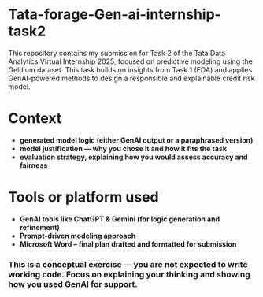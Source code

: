 # Tata-forage-Gen-ai-internship-task2
This repository contains my submission for Task 2 of the Tata Data Analytics Virtual Internship 2025, focused on predictive modeling using the Geldium dataset. This task builds on insights from Task 1 (EDA) and applies GenAI-powered methods to design a responsible and explainable credit risk model.

# Context
- **generated model logic (either GenAI output or a paraphrased version)**
- **model justification — why you chose it and how it fits the task**
- **evaluation strategy, explaining how you would assess accuracy and fairness**

# Tools or platform used
- **GenAI tools like ChatGPT & Gemini (for logic generation and refinement)**
- **Prompt-driven modeling approach**
- **Microsoft Word – final plan drafted and formatted for submission**

### This is a conceptual exercise — you are not expected to write working code. Focus on explaining your thinking and showing how you used GenAI for support.
